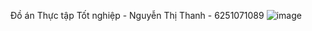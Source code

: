 Đồ án Thực tập Tốt nghiệp - Nguyễn Thị Thanh - 6251071089
![image](https://github.com/user-attachments/assets/3e7bcd25-ee9e-4e09-b040-e482c3ae2347)
